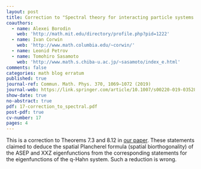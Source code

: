 ```yaml
---
layout: post
title: Correction to "Spectral theory for interacting particle systems solvable by coordinate Bethe ansatz"
coauthors:
  - name: Alexei Borodin
    web: 'http://math.mit.edu/directory/profile.php?pid=1222'
  - name: Ivan Corwin
    web: 'http://www.math.columbia.edu/~corwin/' 
  - name: Leonid Petrov
  - name: Tomohiro Sasamoto
    web: 'http://www.math.s.chiba-u.ac.jp/~sasamoto/index_e.html'
comments: false
categories: math blog erratum
published: true
journal-ref: Commun. Math. Phys. 370, 1069–1072 (2019)
journal-web: https://link.springer.com/article/10.1007/s00220-019-03528-y
show-date: true
no-abstract: true
pdf: 17-correction_to_spectral.pdf
post-pdf: true
cv-number: 17
pages: 4
---
```


This is a correction to Theorems 7.3 and 8.12 in [our paper]({{site.url}}/2014/07/BCPS-2/). These statements claimed to deduce the spatial Plancherel formula (spatial biorthogonality) of the ASEP and XXZ eigenfunctions from the corresponding statements for the eigenfunctions of the q-Hahn system. Such a reduction is wrong.